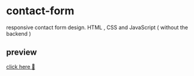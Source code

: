 # contact-form
responsive contact form design. HTML , CSS and JavaScript ( without the backend )
## preview 
[click here 🔗](https://khadidjainfoinfinity.github.io/contact-form/) 
